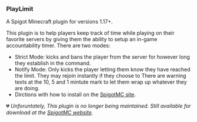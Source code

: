 ### PlayLimit
A Spigot Minecraft plugin for versions 1.17+. 

This plugin is to help players keep track of time while playing on their favorite servers by giving them the ability to setup an in-game accountability timer. There are two modes:
- Strict Mode: kicks and bans the player from the server for however long they establish in the command. 
- Notify Mode: Only kicks the player letting them know they have reached the limit. They may rejoin instantly if they choose to
There are warning texts at the 10, 5 and 1 mintute mark to let them wrap up whatever they are doing.
- Dirctions with how to install on the [SpigotMC site](https://www.spigotmc.org/resources/playlimit.81453/).

:broken_heart: *Unforuntately, This plugin is no longer being maintained. Still available for download at the [SpigotMC website](https://www.spigotmc.org/resources/playlimit.81453/).*
